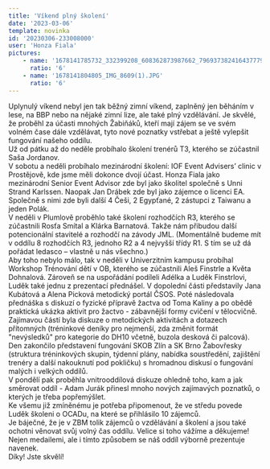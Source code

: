 ```yaml
---
title: 'Víkend plný školení'
date: '2023-03-06'
template: novinka
id: '20230306-233008000'
user: 'Honza Fiala'
pictures:
    - name: '1678141785732_332399208_608362873987662_7969373824164377799_n.png'
      ratio: '6'
    - name: '1678141804805_IMG_8609(1).JPG'
      ratio: '6'
---
```

Uplynulý víkend nebyl jen tak běžný zimní víkend, zaplněný jen běháním v lese, na BBP nebo na nějaké zimní lize, ale také plný vzdělávání. Je skvělé, že proběhl za účasti mnohých Žabiňáků, kteří mají zájem se ve svém volném čase dále vzdělávat, tyto nové poznatky vstřebat a ještě vylepšit fungování našeho oddílu.  
Už od pátku až do neděle probíhalo školení trenérů T3, kterého se zúčastnil Saša Jordanov.  
V sobotu a neděli probíhalo mezinárodní školení: IOF Event Advisers’ clinic v Prostějově, kde jsme měli dokonce dvojí účast. Honza Fiala jako mezinárodní Senior Event Advisor zde byl jako školitel společně s Unni Strand Karlssen. Naopak Jan Drábek zde byl jako zájemce o licenci EA. Společně s nimi zde byli další 4 Češi, 2 Egypťané, 2 zástupci z Taiwanu a jeden Polák.  
V neděli v Plumlově proběhlo také školení rozhodčích R3, kterého se zúčastnili Rosťa Smítal a Klárka Barnatová. Takže nám přibudou další potencionální stavitelé a rozhodčí na závody JML. (Momentálně budeme mít v oddílu 8 rozhodčích R3, jednoho R2 a 4 nejvyšší třídy R1. S tím se už dá pořádat ledasco – vlastně u nás všechno.)  
Aby toho nebylo málo, tak v neděli v Univerzitním kampusu probíhal Workshop Trénování dětí v OB, kterého se zúčastnili Aleš Finstrle a Květa Dohnalová. Zároveň se na uspořádání podíleli Adélka a Luděk Finstrlovi, Luděk také jednu z prezentací přednášel. V dopolední části představily Jana Kubátová a Alena Picková metodický portál ČSOS. Poté následovala přednáška s diskuzí o fyzické přípravě žactva od Toma Kaliny a po obědě praktická ukázka aktivit pro žactvo - zábavnější formy cvičení v tělocvičně. Zajímavou částí byla diskuze o metodických aktivitách a dotazech přítomných (tréninkové deníky pro nejmenší, zda změnit formát "nevýsledků" pro kategorie do DH10 včetně, buzola desková či palcová). Den zakončilo představení fungování SKOB Zlín a SK Brno Žabovřesky (struktura tréninkových skupin, týdenní plány, nabídka soustředění, zajištění trenéry a další nakouknutí pod pokličku) s hromadnou diskusí o fungování malých i velkých oddílů.  
V pondělí pak proběhla vnitrooddílová diskuze ohledně toho, kam a jak směrovat oddíl - Adam Jurák přinesl mnoho nových zajímavých poznatků, o kterých je třeba popřemýšlet.  
Ke všemu již zmíněnému je potřeba připomenout, že ve středu povede Luděk školeni o OCADu, na které se přihlásilo 10 zájemců.  
Je báječné, že je v ZBM tolik zájemců o vzdělávání a školení a jsou také ochotni věnovat svůj volný čas oddílu. Velice si toho vážíme a děkujeme! Nejen medailemi, ale i tímto způsobem se náš oddíl výborně prezentuje navenek.  
Díky! Jste skvělí!

